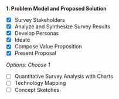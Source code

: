 **1. Problem Model and Proposed Solution**
- [x] Survey Stakeholders
- [x] Analyze and Synthesize Survey Results
- [x] Develop Personas
- [x] Ideate
- [x] Compose Value Proposition
- [x] Present Proposal

*Options: Choose 1*
- [ ] Quantitative Survey Analysis with Charts
- [ ] Technology Mapping
- [ ] Concept Sketches
